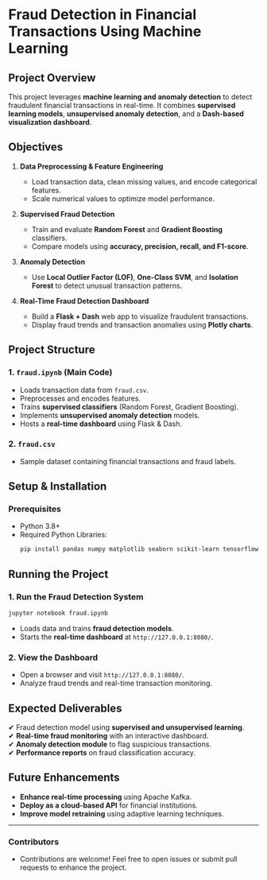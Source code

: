 # Fraud Detection in Financial Transactions Using Machine Learning

##  Project Overview
This project leverages **machine learning and anomaly detection** to detect fraudulent financial transactions in real-time. It combines **supervised learning models**, **unsupervised anomaly detection**, and a **Dash-based visualization dashboard**.

##  Objectives
1. **Data Preprocessing & Feature Engineering**
   - Load transaction data, clean missing values, and encode categorical features.
   - Scale numerical values to optimize model performance.

2. **Supervised Fraud Detection**
   - Train and evaluate **Random Forest** and **Gradient Boosting** classifiers.
   - Compare models using **accuracy, precision, recall, and F1-score**.

3. **Anomaly Detection**
   - Use **Local Outlier Factor (LOF)**, **One-Class SVM**, and **Isolation Forest** to detect unusual transaction patterns.

4. **Real-Time Fraud Detection Dashboard**
   - Build a **Flask + Dash** web app to visualize fraudulent transactions.
   - Display fraud trends and transaction anomalies using **Plotly charts**.

##  Project Structure

### **1. `fraud.ipynb` (Main Code)**
- Loads transaction data from `fraud.csv`.
- Preprocesses and encodes features.
- Trains **supervised classifiers** (Random Forest, Gradient Boosting).
- Implements **unsupervised anomaly detection** models.
- Hosts a **real-time dashboard** using Flask & Dash.

### **2. `fraud.csv`**
- Sample dataset containing financial transactions and fraud labels.

##  Setup & Installation
### **Prerequisites**
- Python 3.8+
- Required Python Libraries:
  ```bash
  pip install pandas numpy matplotlib seaborn scikit-learn tensorflow joblib dash plotly flask
  ```

##  Running the Project
### **1. Run the Fraud Detection System**
```bash
jupyter notebook fraud.ipynb
```
- Loads data and trains **fraud detection models**.
- Starts the **real-time dashboard** at `http://127.0.0.1:8080/`.

### **2. View the Dashboard**
- Open a browser and visit `http://127.0.0.1:8080/`.
- Analyze fraud trends and real-time transaction monitoring.

##  Expected Deliverables
✔ Fraud detection model using **supervised and unsupervised learning**.  
✔ **Real-time fraud monitoring** with an interactive dashboard.  
✔ **Anomaly detection module** to flag suspicious transactions.  
✔ **Performance reports** on fraud classification accuracy.

##  Future Enhancements
- **Enhance real-time processing** using Apache Kafka.
- **Deploy as a cloud-based API** for financial institutions.
- **Improve model retraining** using adaptive learning techniques.

---
###  Contributors
- Contributions are welcome! Feel free to open issues or submit pull requests to enhance the project.

